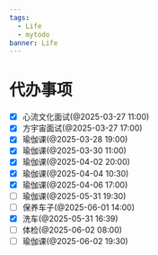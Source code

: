 ```yaml
---
tags:
  - Life
  - mytodo
banner: Life
---
```

# 代办事项
- [x] 心流文化面试(@2025-03-27 11:00)
- [x] 方宇宙面试(@2025-03-27 17:00)
- [x] 瑜伽课(@2025-03-28 19:00)
- [x] 瑜伽课(@2025-03-30 11:00)
- [x] 瑜伽课(@2025-04-02 20:00)
- [x] 瑜伽课(@2025-04-04 10:30)
- [x] 瑜伽课(@2025-04-06 17:00)
- [ ] 瑜伽课(@2025-05-31 19:30)
- [ ] 保养车子(@2025-06-01 14:00)
- [x] 洗车(@2025-05-31 16:39)
- [ ] 体检(@2025-06-02 08:00)
- [ ] 瑜伽课(@2025-06-02 19:30)
